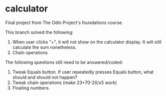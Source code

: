 # calculator
Final project from The Odin Project's foundations course.

This branch solved the following:

1. When user clicks "+", it will not show on the calculator display. It will still calculate the sum nonetheless.
2. Chain operations

The following questions still need to be answered/coded:

1. Tweak Equals button. If user repeatedly presses Equals button, what should and should not happen?
2. Tweak chain operations (make 23+70-20/x5 work)
3. Floating numbers.
